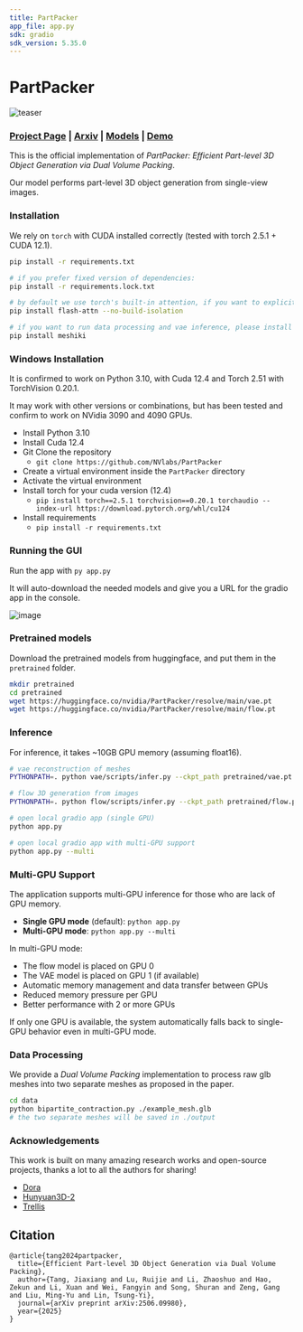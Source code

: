 ```yaml
---
title: PartPacker
app_file: app.py
sdk: gradio
sdk_version: 5.35.0
---
```

# PartPacker

![teaser](assets/teaser.gif)

### [Project Page](https://research.nvidia.com/labs/dir/partpacker/) | [Arxiv](https://arxiv.org/abs/2506.09980) | [Models](https://huggingface.co/nvidia/PartPacker) | [Demo](https://huggingface.co/spaces/nvidia/PartPacker)


This is the official implementation of *PartPacker: Efficient Part-level 3D Object Generation via Dual Volume Packing*.

Our model performs part-level 3D object generation from single-view images.

### Installation

We rely on `torch` with CUDA installed correctly (tested with torch 2.5.1 + CUDA 12.1).

```bash
pip install -r requirements.txt

# if you prefer fixed version of dependencies:
pip install -r requirements.lock.txt

# by default we use torch's built-in attention, if you want to explicitly use flash-attn:
pip install flash-attn --no-build-isolation

# if you want to run data processing and vae inference, please install meshiki:
pip install meshiki
```

### Windows Installation
It is confirmed to work on Python 3.10, with Cuda 12.4 and Torch 2.51 with TorchVision 0.20.1.

It may work with other versions or combinations, but has been tested and confirm to work on NVidia 3090 and 4090 GPUs.

- Install Python 3.10
- Install Cuda 12.4
- Git Clone the repository
  - `git clone https://github.com/NVlabs/PartPacker`
- Create a virtual environment inside the `PartPacker` directory
- Activate the virtual environment
- Install torch for your cuda version (12.4)
  - `pip install torch==2.5.1 torchvision==0.20.1 torchaudio --index-url https://download.pytorch.org/whl/cu124`
- Install requirements
  - `pip install -r requirements.txt`

### Running the GUI
Run the app with `py app.py`

It will auto-download the needed models and give you a URL for the gradio app in the console.

![image](https://github.com/user-attachments/assets/205e1d08-fc8a-4041-9845-5a9ce9cfa5f8)


### Pretrained models

Download the pretrained models from huggingface, and put them in the `pretrained` folder.

```bash
mkdir pretrained
cd pretrained
wget https://huggingface.co/nvidia/PartPacker/resolve/main/vae.pt
wget https://huggingface.co/nvidia/PartPacker/resolve/main/flow.pt
```

### Inference

For inference, it takes ~10GB GPU memory (assuming float16).

```bash
# vae reconstruction of meshes
PYTHONPATH=. python vae/scripts/infer.py --ckpt_path pretrained/vae.pt --input assets/meshes/ --output_dir output/

# flow 3D generation from images
PYTHONPATH=. python flow/scripts/infer.py --ckpt_path pretrained/flow.pt --input assets/images/ --output_dir output/

# open local gradio app (single GPU)
python app.py

# open local gradio app with multi-GPU support
python app.py --multi
```

### Multi-GPU Support

The application supports multi-GPU inference for those who are lack of GPU memory.

- **Single GPU mode** (default): `python app.py`
- **Multi-GPU mode**: `python app.py --multi`

In multi-GPU mode:
- The flow model is placed on GPU 0
- The VAE model is placed on GPU 1 (if available)
- Automatic memory management and data transfer between GPUs
- Reduced memory pressure per GPU
- Better performance with 2 or more GPUs

If only one GPU is available, the system automatically falls back to single-GPU behavior even in multi-GPU mode.

### Data Processing

We provide a *Dual Volume Packing* implementation to process raw glb meshes into two separate meshes as proposed in the paper.

```bash
cd data
python bipartite_contraction.py ./example_mesh.glb
# the two separate meshes will be saved in ./output
```

### Acknowledgements

This work is built on many amazing research works and open-source projects, thanks a lot to all the authors for sharing!

* [Dora](https://github.com/Seed3D/Dora)
* [Hunyuan3D-2](https://github.com/Tencent/Hunyuan3D-2)
* [Trellis](https://github.com/microsoft/TRELLIS)

## Citation

```
@article{tang2024partpacker,
  title={Efficient Part-level 3D Object Generation via Dual Volume Packing},
  author={Tang, Jiaxiang and Lu, Ruijie and Li, Zhaoshuo and Hao, Zekun and Li, Xuan and Wei, Fangyin and Song, Shuran and Zeng, Gang and Liu, Ming-Yu and Lin, Tsung-Yi},
  journal={arXiv preprint arXiv:2506.09980},
  year={2025}
}
```
